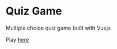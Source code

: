 # Quiz Game

Multiple choice quiz game built with Vuejs

Play [here](https://quiz-game-vue.herokuapp.com/)
